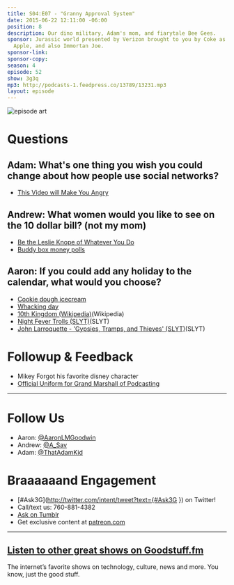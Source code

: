 ```yaml
---
title: S04:E07 - "Granny Approval System"
date: 2015-06-22 12:11:00 -06:00
position: 8
description: Our dino military, Adam's mom, and fiarytale Bee Gees.
sponsor: Jurassic world presented by Verizon brought to you by Coke as paid for by
  Apple, and also Immortan Joe.
sponsor-link: 
sponsor-copy: 
season: 4
episode: 52
show: 3g3q
mp3: http://podcasts-1.feedpress.co/13789/13231.mp3
layout: episode
---
```


![episode art](http://l.gdwn.co/1kMNQ.jpg)

# Questions

## Adam: What's one thing you wish you could change about how people use social networks?
- [This Video will Make You Angry](https://youtu.be/rE3j_RHkqJc)

## Andrew: What women would you like to see on the 10 dollar bill? (not my mom)
- [Be the Leslie Knope of Whatever You Do](https://imgur.com/Eahc2qq)
- [Buddy box money polls](http://www.buddybox.me/discussion/65/money-poll)

## Aaron: If you could add any holiday to the calendar, what would you choose?
- [Cookie dough icecream](http://www.foodnetwork.com/recipes/chocolate-chip-cookie-dough-ice-cream-recipe.html)
- [Whacking day](https://www.youtube.com/watch?v=JiUKIWSqqDM)
- [10th Kingdom (Wikipedia)](https://en.wikipedia.org/wiki/The_10th_Kingdom)(Wikipedia)
- [Night Fever Trolls (SLYT)](https://youtu.be/qbc0VS-Ttco)(SLYT)
- [John Larroquette - 'Gypsies, Tramps, and Thieves' (SLYT)](https://youtu.be/Y488vDRKd5k)(SLYT)

# Followup & Feedback

- Mikey Forgot his favorite disney character
- [Official Uniform for Grand Marshall of Podcasting](http://media.al.com/entertainment-press-register/photo/ronnie-williams-mobile-mardi-gras-grand-marshaljpg-25373d0b29b1a7f6.jpg)

***

# Follow Us
* Aaron: [@AaronLMGoodwin](http://twitter.com/aaronlmgoodwin)
* Andrew: [@A_Sav](http://twitter.com/a_sav)
* Adam: [@ThatAdamKid](http://twitter.com/thatadamkid)

# Braaaaaand Engagement
* [#Ask3G](http://twitter.com/intent/tweet?text={#Ask3G }) on Twitter!
* Call/text us: 760-881-4382
* [Ask on Tumblr](http://3g3q.co/ask)
* Get exclusive content at [patreon.com](http://www.patreon.com/3g3q)

***

## [Listen to other great shows on Goodstuff.fm](http://goodstuff.fm/)
The internet’s favorite shows on technology, culture, news and more. You know, just the good stuff.

